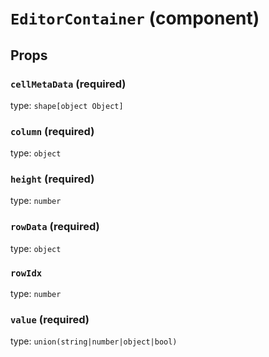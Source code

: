 `EditorContainer` (component)
=============================



Props
-----

### `cellMetaData` (required)

type: `shape[object Object]`


### `column` (required)

type: `object`


### `height` (required)

type: `number`


### `rowData` (required)

type: `object`


### `rowIdx`

type: `number`


### `value` (required)

type: `union(string|number|object|bool)`

